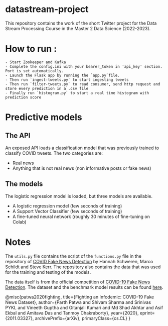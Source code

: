 # datastream-project

This repository contains the work of the short Twitter project for the Data Stream Processing Course in the Master 2 Data Science (2022-2023).

# How to run :

    - Start Zookeeper and Kafka
    - Complete the config.ini with your bearer_token in 'api_key' section. Port is set automatically.
    - Launch the Flask app by running the `app.py`file.
    - Then run `ingest-tweets.py` to start ingesting tweets
    - Then run `filter-tweets.py` to read consumer, send http request and store every prediction in a .csv file
    - Finally run `histogram.py` to start a real time histogram with prediction score

# Predictive models

## The API

An exposed API loads a classification model that was previously trained to classify COVID tweets. The two categories are:
- Real news
- Anything that is not real news (non informative posts or fake news)


## The models
The logistic regression model is loaded, but three models are available.
- A logistic regression model (few seconds of training)
- A Support Vector Classifier (few seconds of training)
- A fine-tuned neural network (roughly 30 minutes of fine-tuning on Colab)

# Notes

The `utils.py` file contains the script of the `functions.py` file in the repository of [COVID Fake News Detection](https://github.com/smkerr/COVID-fake-news-detection) by Hannah Schweren, Marco Schildt and Steve Kerr. The repository also contains the data that was used for the training and testing of the models.

The data itself is from the official competition of [COVID-19 Fake News Detection](https://github.com/parthpatwa/covid19-fake-news-detection). The dataset and the benchmark model results can be found [here](https://arxiv.org/abs/2011.03327).

@misc{patwa2020fighting, title={Fighting an Infodemic: COVID-19 Fake News Dataset}, author={Parth Patwa and Shivam Sharma and Srinivas PYKL and Vineeth Guptha and Gitanjali Kumari and Md Shad Akhtar and Asif Ekbal and Amitava Das and Tanmoy Chakraborty}, year={2020}, eprint={2011.03327}, archivePrefix={arXiv}, primaryClass={cs.CL} }

